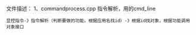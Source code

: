 文件描述：
1、commandprocess.cpp
    指令解析，用的cmd_line




    显控指令-》指令解析（判断要做的功能，根据应用名找id）-》根据id找对象，根据功能调用对象接口